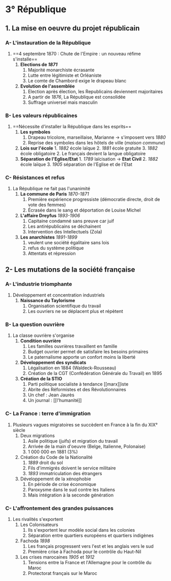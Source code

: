 # 3° République
## 1. La mise en oeuvre du projet républicain
### A- L'instauration de la République
1. ==4 septembre 1870 : Chute de l'Empire : un nouveau réfime s'installe==
	1. **Elections de *1871***
		1. Majorité monarchiste écrasante
		2. Lutte entre légitimiste et Orléaniste
		3. Le comte de Chambord exige le drapeau blanc
	2. **Evolution de l'assemblée**
		1. Election après élection, les Republicains deviennent majoritaires
		2. A partir de *1876*, La République est consolidée
		3. Suffrage universel mais masculin
### B- Les valeurs républicaines
1. ==Nécessite d'installer la République dans les esprits==
	1. **Les symboles**
		1. Drapeau tricolore, marseillaise, Marianne -> s'imposent vers *1880*
		2. Reprise des symboles dans les hôtels de ville (*maison commune*)
	2. **Lois sur l'école**
			1. *1882* école laïque
			2. *1881* école gratuite
			3. *1882* école obligatoire
		2. Le français devient la langue obligatoire
	3. **Séparation de l'Eglise/Etat**
			1. *1789* laïcisation -> **Etat Civil**
			2. *1882* école laïque
			3. *1905* séparation de l'Eglise et de l'Etat
### C- Résistances et refus
1. La République ne fait pas l'unanimité
	1. **La commune de Paris** *1870-1871*
		1. Première expérience progressiste (démocratie directe, droit de vote des femmes)
		2. Écrasée dans le sang et déportation de Louise Michel
	2. **L'affaire Dreyfus** *1893-1906*
		1. Capitaine condamné sans preuve car juif
		2. Les antirépublicains se déchainent
		3. Intervention des Intellectuels (Zola)
	3. **Les anarchistes** *1891-1899*
		1. veulent une société égalitaire sans lois
		2. refus du système politique
		3. Attentats et répression
## 2- Les mutations de la société française
### A- L'industrie triomphante
1. Développement et concentration industriels
	1. **Naissance du Taylorisme**
		1. Organisation scientifique du travail
		2. Les ouvriers ne se déplacent plus et répètent
### B- La question ouvrière
1. La classe ouvrière s'organise
	1. **Condition ouvrière**
		1. Les familles ouvrières travaillent en famille
		2. Budget ouvrier permet de satisfaire les besoins primaires
		3. Le paternalisme apporte un confort moins la liberté
	2. **Développement des syndicats**
		1. Légalisation en 1884 (Waldeck-Rousseau)
		2. Création de la CGT (Confédération Générale du Travail) en 1895
	3. **Création de la STIO**
		1. Parti politique socialiste à tendance [[marx]]iste
		2. Abrite des Réformistes et des Révolutionnaires
		3. Un chef : Jean Jaurès
		4. Un journal : [[l'humanité]] 
### C- La France : terre d'immigration
1. Plusieurs vagues migratoires se succèdent en France à la fin du XIX° siècle
	1. Deux migrations
		1. Asile politique (juifs) et migration du travail
		2. Arrivée de la main d'oeuvre (Belge, Italienne, Polonaise)
		3. 1 000 000 en 1881 (3%)
	2. Création du Code de la Nationalité
		1. *1889* droit du sol
		2. Fils d'immigrés doivent le service militaire
		3. *1893* immatriculation des étrangers
	3. Développement de la xénophobie
		1. En période de crise économique
		2. Paroxysme dans le sud contre les Italiens
		3. Mais intégration à la seconde génération
### C- L'affrontement des grandes puissances
1. Les rivalités s'exportent
	1. Les Colonisateurs
		1. Ils s'exportent leur modèle social dans les colonies
		2. Séparation entre quartiers européens et quartiers indigènes 
	2. Fachoda *1898*
		1. Les français progressent vers l'est et les anglais vers le sud
		2. Première crise à Fachoda pour le contrôle du Haut-Nil
	3. Les crises marocaines *1905* et *1912*
		1. Tensions entre la France et l'Allemagne pour le contrôle du Maroc
		2. Protectorat français sur le Maroc